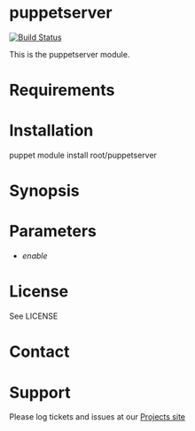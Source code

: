 # puppetserver

[![Build Status](https://travis-ci.org/root/puppet-puppetserver.png?branch=master)](https://travis-ci.org/root/puppet-puppetserver)

This is the puppetserver module.

# Requirements

# Installation

  puppet module install root/puppetserver

# Synopsis

# Parameters

- *enable*

# License

  See LICENSE

# Contact


# Support

Please log tickets and issues at our [Projects site](https://github.com/root/puppetserver)
